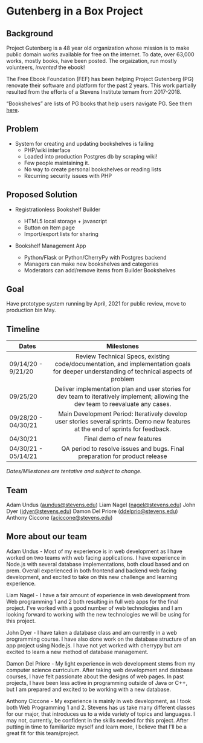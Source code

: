 # Gutenberg in a Box Project

## Background

Project Gutenberg is a 48 year old organization whose mission is to make public domain works available for free on the internet. To date, over 63,000 works, mostly books, have been posted. The orgaization, run mostly volunteers, _invented_ the ebook!

The Free Ebook Foundation (FEF) has been helping Project Gutenberg (PG) renovate their software and platform for the past 2 years. This work partially resulted from the efforts of a Stevens Institute temam from 2017-2018.

“Bookshelves” are lists of PG books that help users navigate PG. See them [here](https://www.gutenberg.org/wiki/Category:Bookshelf).

## Problem

- System for creating and updating bookshelves is failing
  - PHP/wiki interface
  - Loaded into production Postgres db by scraping wiki!
  - Few people maintaining it.
  - No way to create personal bookshelves or reading lists
  - Recurring security issues with PHP

## Proposed Solution

- Registrationless Bookshelf Builder

  - HTML5 local storage + javascript
  - Button on Item page
  - Import/export lists for sharing

- Bookshelf Management App
  - Python/Flask or Python/CherryPy with Postgres backend
  - Managers can make new bookshelves and categories
  - Moderators can add/remove items from Builder Bookshelves

## Goal

Have prototype system running by April, 2021 for public review, move to production bin May.

## Timeline

| Dates               |                                                               Milestones                                                               |
| ------------------- | :------------------------------------------------------------------------------------------------------------------------------------: |
| 09/14/20 - 9/21/20  | Review Technical Specs, existing code/documentation, and implementation goals for deeper understanding of technical aspects of problem |
| 09/25/20            |   Deliver implementation plan and user stories for dev team to iteratively implement; allowing the dev team to reevaluate any cases.   |
| 09/28/20 - 04/30/21 |    Main Development Period: Iteratively develop user stories several sprints. Demo new features at the end of sprints for feedback.    |
| 04/30/21            |                                                       Final demo of new features                                                       |
| 04/30/21 - 05/14/21 |                              QA period to resolve issues and bugs. Final preparation for product release                               |

_Dates/Milestones are tentative and subject to change._

## Team

Adam Undus (aundus@stevens.edu)
Liam Nagel (nagel@stevens.edu)
John Dyer (jdyer@stevens.edu)
Damon Del Priore (ddelprio@stevens.edu)
Anthony Ciccone (aciccone@stevens.edu)

## More about our team

Adam Undus - Most of my experience is in web development as I have worked on two teams with web facing applications. I have experience in Node.js with several database implementations, both cloud based and on prem. Overall experienced in both frontend and backend web facing development, and excited to take on this new challenge and learning experience.

Liam Nagel - I have a fair amount of experience in web development from Web programming 1 and 2 both resulting in full web apps for the final project. I’ve worked with a good number of web technologies and I am looking forward to working with the new technologies we will be using for this project.

John Dyer - I have taken a database class and am currently in a web programming course. I have also done work on the database structure of an app project using Node.js. I have not yet worked with cherrypy but am excited to learn a new method of database management.

Damon Del Priore - My light experience in web development stems from my computer science curriculum. After taking web development and database courses, I have felt passionate about the designs of web pages. In past projects, I have been less active in programming outside of Java or C++, but I am prepared and excited to be working with a new database.

Anthony Ciccone - My experience is mainly in web development, as I took both Web Programming 1 and 2. Stevens has us take many different classes for our major, that introduces us to a wide variety of topics and languages. I may not, currently, be confident in the skills needed for this project. After putting in time to familiarize myself and learn more, I believe that I'll be a great fit for this team/project.
